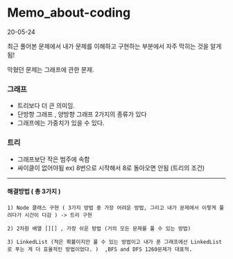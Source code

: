 # Memo_about-coding

20-05-24

최근 풀어본 문제에서 내가 문제를 이해하고 구현하는 부분에서 자주 막히는 것을 알게됨!

막혔던 문제는 그래프에 관한 문제.

### 그래프
  - 트리보다 더 큰 의미임.
  - 단방향 그래프 , 양방향 그래프 2가지의 종류가 있다 
  - 그래프에는 가중치가 있을 수 있다.
  
### 트리 
   - 그래프보단 작은 범주에 속함 
   - 싸이클이 없어야됨 ex) 8번으로 시작해서 8로 돌아오면 안됨 (트리의 조건)
   
   
   ------------------------------------------------------------------------------
   
   #### 해결방법 ( 총 3가지 ) 
   
    1) Node 클래스 구현 ( 3가지 방법 중 가장 어려운 방법, 그리고 내가 문제에서 이렇게 풀려다가 시간이 다감 ) -> 트리 구현
    
    2) 2차원 배열 [][] , 가장 쉬운 방법 (거의 모든 문제를 풀 수 있는 방법)
   
    3) LinkedList (적은 확률이지만 풀 수 있는 방법이고 내가 푼 그래프에선 LinkedList로 푸는 게 더 효율적인 방법이었다. )  ,BFS and DFS 1260문제가 대표적.
                            
   
